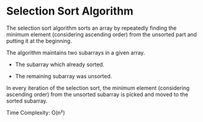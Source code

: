 # Selection Sort Algorithm

The selection sort algorithm sorts an array by repeatedly finding the minimum element (considering ascending order) from the unsorted part and putting it at the beginning. 

The algorithm maintains two subarrays in a given array.

- The subarray which already sorted. 

- The remaining subarray was unsorted.

In every iteration of the selection sort, the minimum element (considering ascending order) from the unsorted subarray is picked and moved to the sorted subarray.

Time Complexity: O(n²)
